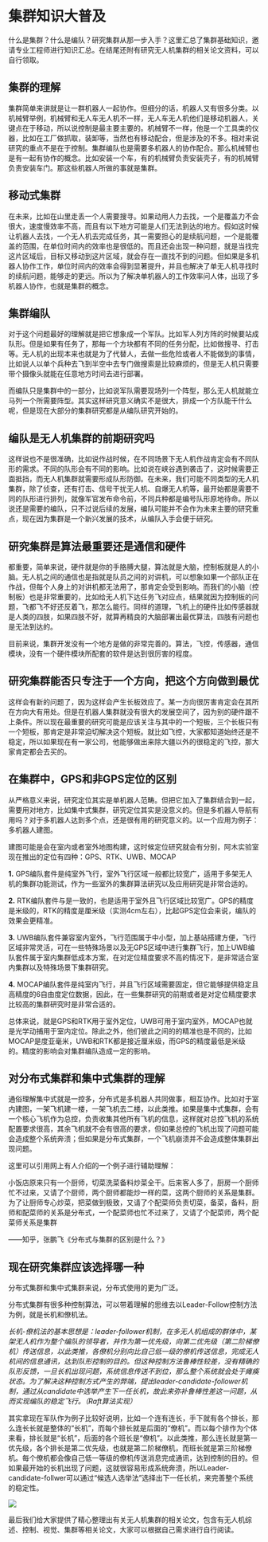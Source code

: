 # 集群知识大普及

什么是集群？什么是编队？研究集群从那一步入手？这里汇总了集群基础知识，邀请专业工程师进行知识汇总。在结尾还附有研究无人机集群的相关论文资料，可以自行领取。

 

## 集群的理解

集群简单来讲就是让一群机器人一起协作。但细分的话，机器人又有很多分类。以机械臂举例，机械臂和无人车无人机不一样，无人车无人机他们是移动机器人，关键点在于移动，所以说控制是最主要主要的。机械臂不一样，他是一个工具类的仪器，比如在工厂做抓取，装卸等，当然也有移动配合，但是涉及的不多。相对来说研究的重点不是在于控制。集群编队也是需要多机器人的协作配合。那么机械臂也是有一起有协作的概念。比如安装一个车，有的机械臂负责安装壳子，有的机械臂负责安装车门。那这些机器人所做的事就是集群。

 

## 移动式集群

在未来，比如在山里走丢一个人需要搜寻。如果动用人力去找，一个是覆盖力不会很大，速度慢效率不高，而且有以下地方可能是人们无法到达的地方。假如这时候让机器人去找，一个无人机去完成任务，其一需要担心的是续航问题，一个是能覆盖的范围，在单位时间内的效率也是很低的。而且还会出现一种问题，就是当找完这片区域后，目标又移动到这片区域，就会存在一直找不到的问题。但如果是多机器人协作工作，单位时间内的效率会得到显著提升，并且也解决了单无人机寻找时的续航问题，能够走的更远。所以为了解决单机器人的工作效率问人体，出现了多机器人协作，也就是集群的概念。

 

## 集群编队

对于这个问题最好的理解就是把它想象成一个军队。比如军人列方阵的时候要站成队形。但是如果有任务了，那每一个方块都有不同的任务分配，比如做搜寻、打击等。无人机的出现本来也就是为了代替人，去做一些危险或者人不能做到的事情，比如说人以单个兵种去飞到半空中去专门做搜索是比较麻烦的，但是无人机只需要带个摄像头就能在任意地方时间去进行部署。

 

而编队只是集群中的一部分，比如说军队需要现场列一个阵型，那么无人机就能立马列一个所需要阵型。其实这样研究意义确实不是很大，排成一个方队能干什么呢，但是现在大部分的集群研究都是从编队研究开始的。

 

## 编队是无人机集群的前期研究吗

这样说也不是很准确，比如说作战时候，在不同场景下无人机作战肯定会有不同队形的需求。不同的队形会有不同的影响。比如说在峡谷遇到袭击了，这时候需要正面抵挡，而无人机集群就需要形成队形防御。在未来，我们可能不同类型的无人机集群，除了侦查，还有打击、信号干扰无人机、自爆无人机等，最开始都是需要不同的队形进行排列，就像军官发布命令前，不同兵种都是编号队形原地待命。所以说还是需要的编队，只不过说后续的发展，编队可能并不会作为未来主要的研究重点，现在因为集群是一个新兴发展的技术，从编队入手会便于研究。

 

## 研究集群是算法最重要还是通信和硬件

都重要，简单来说，硬件就是你的手胳膊大腿，算法就是大脑，控制板就是人的小脑。无人机之间的通信也是指就是队员之间的对讲机，可以想象如果一个部队正在作战，但每个人身上的对讲机都无法用了，那肯定会受到影响。而我们的小脑（控制板）也是非常重要的，比如给无人机下达任务飞对应点，结果就因为控制板的问题，飞都飞不好还反着飞，那怎么能行。同样的道理，飞机上的硬件比如传感器就是人类的四肢，如果四肢不好，就算再精良的大脑部署出最优算法，四肢有问题也是无法到达的。

 

目前来说，集群开发没有一个地方是做的非常完善的。算法，飞控，传感器，通信模块，没有一个硬件模块所配套的软件是达到很厉害的程度。

 

## 研究集群能否只专注于一个方向，把这个方向做到最优

这样会有新的问题了，因为这样会产生长板效应了。某一方向很厉害肯定会在其所在方向大有用处。但是在机器人集群就没有很大的发展空间了，因为别的硬件跟不上条件。所以现在最重要的研究可能是应该关注与其中的一个短板，三个长板只有一个短板，那肯定是非常迫切解决这个短板。就比如飞控，大家都知道始终还是不稳定，所以如果现在有一家公司，他能够做出来除大疆以外的很稳定的飞控，那大家肯定都会去买的。

 

## 在集群中，GPS和非GPS定位的区别

从严格意义来说，研究定位其实是单机器人范畴。但把它加入了集群结合到一起，需要用对地方，比如集中式集群，研究定位其实是没意义的。但是多机器人导航有用吗？对于多机器人达到多个点，还是很有用的研究意义的。以一个应用为例子：多机器人建图。

 

建图可能是会在室内或者室外地图构建，这时候定位研究就会有分别，阿木实验室现在推出的定位有四种：GPS、RTK、UWB、MOCAP



**1.** GPS编队套件是纯室外飞行，室外飞行区域一般都比较宽广，适用于多架无人机的集群功能测试，作为一些室外的集群算法研究以及应用研究是非常合适的。

 

**2.** RTK编队套件与是一致的，也是适用于室外且飞行区域比较宽广。GPS的精度是米级的，RTK的精度是厘米级（实测4cm左右），比起GPS定位会来说，编队的效果会更精准。

 

**3.** UWB编队套件兼容室内室外，飞行范围属于中小型，加上基站搭建方便，飞行区域非常灵活，可在一些特殊场景以及无GPS区域中进行集群飞行，加上UWB编队套件属于室内集群低成本方案，在对定位精度要求不高的情况下，是非常适合室内集群以及特殊场景下集群研究。

 

**4.** MOCAP编队套件是纯室内飞行，并且飞行区域需要固定，但它能够提供稳定且高精度的6自由度定位数据，因此，在一些集群研究的前期或者是对定位精度要求比较高的集群研究时是非常合适的。

 



总体来说，就是GPS和RTK用于室外定位，UWB可用于室内室外，MOCAP也就是光学动捕用于室内定位。除此之外，他们彼此之间的的精准也是不同的，比如MOCAP是度亚毫米，UWB和RTK都是接近厘米级，而GPS的精度最低是米级的。精度的影响会对集群编队造成一定的影响。

 

## 对分布式集群和集中式集群的理解

通俗理解集中式就是一控多，分布式是多机器人共同做事，相互协作。比如对于室内建图，一架飞机建一楼，一架飞机去二楼，以此类推。如果是集中式集群，会有一个核心飞机作为总控，负责收集其他所有飞机的信息，这样就对总控飞机的系统配置要求很高，其余飞机就不会有很高的要求，但如果总控的飞机出现了问题可能会造成整个系统奔溃；但如果是分布式集群，一个飞机崩溃并不会造成整体集群出现问题。

这里可以引用网上有人介绍的一个例子进行辅助理解：



小饭店原来只有一个厨师，切菜洗菜备料炒菜全干。后来客人多了，厨房一个厨师忙不过来，又请了个厨师，两个厨师都能炒一样的菜，这两个厨师的关系是集群。为了让厨师专心炒菜，把菜做到极致，又请了个配菜师负责切菜，备菜，备料，厨师和配菜师的关系是分布式，一个配菜师也忙不过来了，又请了个配菜师，两个配菜师关系是集群

——知乎，张鹏飞《分布式与集群的区别是什么？》



## 现在研究集群应该选择哪一种

分布式集群和集中式集群来说，分布式使用的更为广泛。

分布式集群有很多种控制算法，可以带着理解的思维去以Leader-Follow控制方法为例，就是长机和僚机法。



*长机-僚机法的基本思想是：leader-follower机制，在多无人机组成的群体中，某架无人机作为整个编队的领导者，并作为第一优先级，向第二优先级（第二阶梯僚机）传送信息，以此类推，各僚机分别向比自己低一级的僚机传送信息，完成无人机间的信息通讯，达到队形控制的目的。但这种控制方法鲁棒性较差，没有精确的队形反馈，一旦长机出现问题，系统信息传送不到位，那么整个系统就会处于瘫痪状态。为了解决这种控制方式产生的弊端，提出leader-candidate-follower机制，通过从candidate中选举产生下一任长机，故此来弥补鲁棒性差这一问题，从而实现编队的稳定飞行。（Raft算法实现）*



其实拿现在军队作为例子比较好说明，比如一个连有连长，手下就有各个排长，那么连长长就是整体的“长机”，而每个排长就是后面的“僚机”。而以每个排作为个体来看，排长就是“长机”，后面的各个班长是“僚机”。以此类推，那么连长就是第一优先级，各个排长是第二优先级，也就是第二阶梯僚机，而班长就是第三阶梯僚机。每个僚机都会像自己低一等级的僚机传送消息完成通讯，达到控制的目的。但如果最开始的长机出现了问题，这就很容易形成系统奔溃，所以Leader-candidate-follwer可以通过“候选人选举法”选择出下一任长机，来完善整个系统的稳定性。

 

 ![](https://gitee.com/jingwen-celia/picgo-second/raw/master/img/20211129155902.png)

 

最后我们给大家提供了精心整理出有关无人机集群的相关论文，包含有无人机综述、控制、视觉、集群等相关论文，大家可以根据自己需求进行自行阅读。

